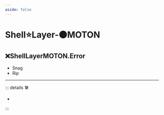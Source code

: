```yaml
---
aside: false
---
```

# Shell⭐<labor>Layer</labor>-🟠<motor>MOTON</motor>

## ❌<error>ShellLayerMOTON.Error</error>

- Snag
- Rip

---

<!-- =================================================== -->
<!-- =================================================== -->
<!-- =================================================== -->
<!-- =================================================== -->
<!-- =================================================== -->
::: details 🛠

-

:::
